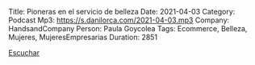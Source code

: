Title: Pioneras en el servicio de belleza
Date: 2021-04-03
Category: Podcast
Mp3: https://s.danilorca.com/2021-04-03.mp3
Company: HandsandCompany
Person: Paula Goycolea
Tags: Ecommerce, Belleza, Mujeres, MujeresEmpresarias
Duration: 2851

<a href="https://s.danilorca.com/2021-04-03.mp3" type="audio/mpeg">
Escuchar
</a>
